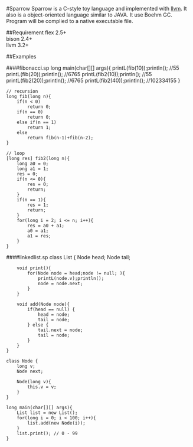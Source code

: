 #Sparrow
Sparrow is a C-style toy language and implemented with [llvm](http://llvm.rog).
It also is a object-oriented language similar to JAVA. It use Boehm GC. Program will be complied to a native executable file.

##Requirement
flex 2.5+  
bison 2.4+  
llvm 3.2+

##Examples

####fibonacci.sp
	long main(char[][] args){
		printL(fib(10));println(); //55
		printL(fib(20));println(); //6765
		printL(fib2(10));println(); //55
		printL(fib2(20));println(); //6765
		printL(fib2(40));println(); //102334155
	}
	
	// recursion
	long fib(long n){
		if(n < 0)
			return 0;
		if(n == 0)
			return 0;
		else if(n == 1)
			return 1;
		else
			return fib(n-1)+fib(n-2);
	}
	
	// loop
	[long res] fib2(long n){
		long a0 = 0;
		long a1 = 1;
		res = 0;
		if(n <= 0){
			res = 0;
			return;
		}
		if(n == 1){
			res = 1;
			return;
		}
		for(long i = 2; i <= n; i++){
			res = a0 + a1;
			a0 = a1;
			a1 = res;
		}
	}

####linkedlist.sp
	class List {
		Node head;
		Node tail;
		
		void print(){
			for(Node node = head;node != null; ){
				printL(node.v);println();
				node = node.next;
			}
		}
		
		void add(Node node){
			if(head == null) {
				head = node;
				tail = node;
			} else {
				tail.next = node;
				tail = node;
			}
		}
	}
	
	class Node {
		long v;
		Node next;
		
		Node(long v){
			this.v = v;
		}
	}
	
	long main(char[][] args){
		List list = new List();
		for(long i = 0; i < 100; i++){
			list.add(new Node(i));
		}
		list.print(); // 0 - 99
	}